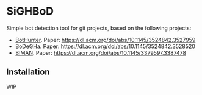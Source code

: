# SiGHBoD
Simple bot detection tool for git projects, based on the following projects:

- [BotHunter](https://github.com/ahmad-abdellatif/BotHunter). Paper: https://dl.acm.org/doi/abs/10.1145/3524842.3527959
- [BoDeGHa](https://github.com/mehdigolzadeh/bodegha). Paper: https://dl.acm.org/doi/abs/10.1145/3524842.3528520
- [BIMAN](https://github.com/ssc-oscar/BIMAN_bot_detection). Paper: https://dl.acm.org/doi/abs/10.1145/3379597.3387478

## Installation

WIP